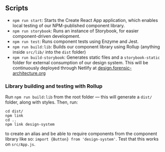 ## Scripts

- `npm run start`: Starts the Create React App application, which enables local testing of our NPM-published component library.
- `npm run storybook`: Runs an instance of Storybook, for easier component-driven development.
- `npm run test`: Runs component tests using Enzyme and Jest.
- `npm run build:lib`: Builds our component library using Rollup (anything inside `src/lib/` into the `dist` folder)
- `npm run build-storybook`: Generates static files and a `storybook-static` folder for external consumption of our design system. This will be continuously deployed through Netlify at [design.forensic-architecture.org]()

### Library building and testing with Rollup

Run `npm run build:lib` from the root folder — this will generate a `dist/` folder, along with styles. Then, run:

```
cd dist/
npm link
cd ..
npm link design-system
```

to create an alias and be able to require components from the component library like so: `import {Button} from 'design-system'`. Test that this works on `src/App.js`.
